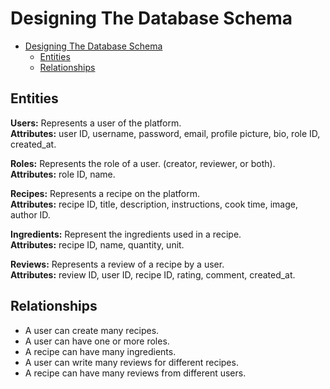 # Designing The Database Schema

<!--toc:start-->

- [Designing The Database Schema](#designing-the-database-schema)
  - [Entities](#entities)
  - [Relationships](#relationships)
  <!--toc:end-->

## Entities

**Users:** Represents a user of the platform. \
**Attributes:** user ID, username, password, email, profile picture, bio,
role ID, created_at.

**Roles:** Represents the role of a user. (creator, reviewer, or both). \
**Attributes:** role ID, name.

**Recipes:** Represents a recipe on the platform. \
**Attributes:** recipe ID, title, description, instructions, cook time, image, author ID.

**Ingredients:** Represent the ingredients used in a recipe. \
**Attributes:** recipe ID, name, quantity, unit.

**Reviews:** Represents a review of a recipe by a user. \
**Attributes:** review ID, user ID, recipe ID, rating, comment, created_at.

## Relationships

- A user can create many recipes.
- A user can have one or more roles.
- A recipe can have many ingredients.
- A user can write many reviews for different recipes.
- A recipe can have many reviews from different users.
